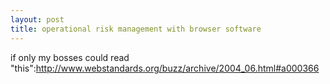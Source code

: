 ```yaml
--- 
layout: post
title: operational risk management with browser software
---
```

if only my bosses could read "this":http://www.webstandards.org/buzz/archive/2004_06.html#a000366
